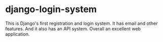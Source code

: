 # django-login-system
This is Django's first registration and login system. It has email and other features. And it also has an API system. Overall an excellent web application.
